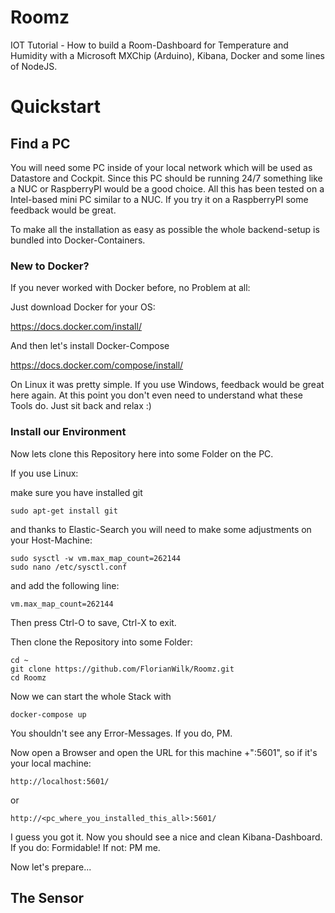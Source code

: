 # Roomz
IOT Tutorial - How to build a Room-Dashboard for Temperature and Humidity with
a Microsoft MXChip (Arduino), Kibana, Docker and some lines of NodeJS.

# Quickstart

## Find a PC

You will need some PC inside of your local network which will be used as Datastore and Cockpit. Since this PC should be running 24/7 something like a NUC or RaspberryPI would be a good choice. 
All this has been tested on a Intel-based mini PC similar to a NUC. If you try it on a RaspberryPI some feedback would be great. 

To make all the installation as easy as possible the whole backend-setup is bundled into Docker-Containers.

### New to Docker?

If you never worked with Docker before, no Problem at all:

Just download Docker for your OS:

https://docs.docker.com/install/

And then let's install Docker-Compose

https://docs.docker.com/compose/install/

On Linux it was pretty simple. If you use Windows, feedback would be great here again.
At this point you don't even need to understand what these Tools do. Just sit back and relax :)

### Install our Environment

Now lets clone this Repository here into some Folder on the PC.

If you use Linux:

make sure you have installed git
```
sudo apt-get install git
```

and thanks to Elastic-Search you will need to make some adjustments on your Host-Machine:
```
sudo sysctl -w vm.max_map_count=262144
sudo nano /etc/sysctl.conf
```
and add the following line:
```
vm.max_map_count=262144
```
Then press Ctrl-O to save, Ctrl-X to exit.

Then clone the Repository into some Folder:
```
cd ~
git clone https://github.com/FlorianWilk/Roomz.git
cd Roomz
```

Now we can start the whole Stack with
```
docker-compose up
```

You shouldn't see any Error-Messages. If you do, PM.

Now open a Browser and open the URL for this machine +":5601", so if it's your local machine:
```
http://localhost:5601/
```
or
```
http://<pc_where_you_installed_this_all>:5601/
```
I guess you got it. Now you should see a nice and clean Kibana-Dashboard. If you do: Formidable! If not: PM me.

Now let's prepare...

## The Sensor




